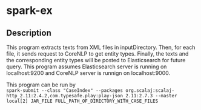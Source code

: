 # spark-ex

## Description

This program extracts texts from XML files in inputDirectory. Then, for each file, it sends request to CoreNLP to get entity types. Finally, the texts and the corresponding entity types will be posted to Elasticsearch for future query.
This program assumes Elasticsearch server is running on localhost:9200 and CoreNLP server is runnign on localhost:9000.

This program can be run by  
`spark-submit --class "CaseIndex" --packages org.scalaj:scalaj-http_2.11:2.4.2,com.typesafe.play:play-json_2.11:2.7.3 --master local[2] JAR_FILE FULL_PATH_OF_DIRECTORY_WITH_CASE_FILES`
